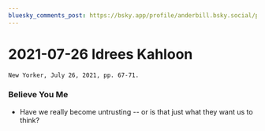 ```yaml
---
bluesky_comments_post: https://bsky.app/profile/anderbill.bsky.social/post/3ll7itjeqbu2m
---
```

# 2021-07-26 Idrees Kahloon  
	New Yorker, July 26, 2021, pp. 67-71.  

### Believe You Me

 - Have we really become untrusting -- or is that just what they want us to think?

